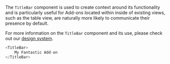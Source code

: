 The `TitleBar` component is used to create context around its functionality and is particularly useful for Add-ons located within inside of existing views, such as the table view, are naturally more likely to communicate their presence by default.

For more information on the `TitleBar` component and its use, please check out our [design system](https://build.localbyflywheel.com/project/designing-your-add-on/creating-your-layout#the-title-bar).

```js
<TitleBar>
	My Fantastic Add-on
</TitleBar>
```
